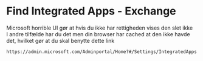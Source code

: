 
# Find Integrated Apps - Exchange
Microsoft horrible UI gør at hvis du ikke har rettigheden vises den slet ikke  
I andre tilfælde har du det men din browser har cached at den ikke havde det, hvilket gør at du skal benytte dette link

```
https://admin.microsoft.com/Adminportal/Home?#/Settings/IntegratedApps
```
